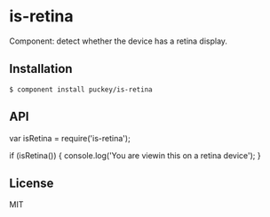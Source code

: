 # is-retina

  Component: detect whether the device has a retina display.

## Installation

    $ component install puckey/is-retina

## API

   var isRetina = require('is-retina');

   if (isRetina()) {
      console.log('You are viewin this on a retina device');
   }
## License

  MIT
